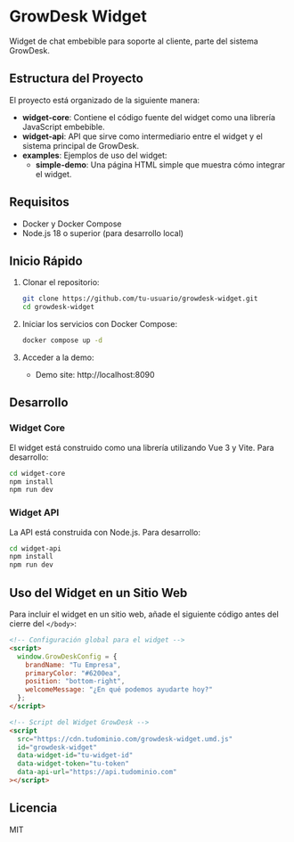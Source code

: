 # GrowDesk Widget

Widget de chat embebible para soporte al cliente, parte del sistema GrowDesk.

## Estructura del Proyecto

El proyecto está organizado de la siguiente manera:

- **widget-core**: Contiene el código fuente del widget como una librería JavaScript embebible.
- **widget-api**: API que sirve como intermediario entre el widget y el sistema principal de GrowDesk.
- **examples**: Ejemplos de uso del widget:
  - **simple-demo**: Una página HTML simple que muestra cómo integrar el widget.

## Requisitos

- Docker y Docker Compose
- Node.js 18 o superior (para desarrollo local)

## Inicio Rápido

1. Clonar el repositorio:
   ```bash
   git clone https://github.com/tu-usuario/growdesk-widget.git
   cd growdesk-widget
   ```

2. Iniciar los servicios con Docker Compose:
   ```bash
   docker compose up -d
   ```

3. Acceder a la demo:
   - Demo site: http://localhost:8090

## Desarrollo

### Widget Core

El widget está construido como una librería utilizando Vue 3 y Vite. Para desarrollo:

```bash
cd widget-core
npm install
npm run dev
```

### Widget API

La API está construida con Node.js. Para desarrollo:

```bash
cd widget-api
npm install
npm run dev
```

## Uso del Widget en un Sitio Web

Para incluir el widget en un sitio web, añade el siguiente código antes del cierre del `</body>`:

```html
<!-- Configuración global para el widget -->
<script>
  window.GrowDeskConfig = {
    brandName: "Tu Empresa",
    primaryColor: "#6200ea",
    position: "bottom-right",
    welcomeMessage: "¿En qué podemos ayudarte hoy?"
  };
</script>

<!-- Script del Widget GrowDesk -->
<script 
  src="https://cdn.tudominio.com/growdesk-widget.umd.js" 
  id="growdesk-widget"
  data-widget-id="tu-widget-id" 
  data-widget-token="tu-token" 
  data-api-url="https://api.tudominio.com"
></script>
```

## Licencia

MIT 
